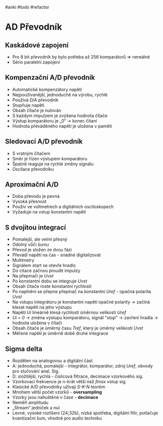 #anki #todo #refactor 
# AD Převodník

## Kaskádové zapojení
- Pro 8 bit převodník by bylo potřeba až 256 komparátorů => nereálné
- Sério paralelní zapojeni

## Kompenzační A/D převodník
- Automatické kompenzátory napětí
- Nejpoužívanější, jednoduché na výrobu, rychlé
- Používá D/A převodník
- Stupňuje napětí
- Obsah čítače je nulován
- S każdym impulzem je zvýšena hodnota čítače
- Výstup komparátoru je „0“ -> konec čítaní
- Hodnota převáděného napětí je uložena v paměti

## Sledovací A/D převodník
- S vratným čítačem
- Směr je řízen výstupem komparátoru
- Špatně reaguje na rychlé změny signálu
- Oscilace převodníku

## Aproximační A/D
- Doba převodu je pevná
- Vysoká přesnost
- Použiv ve voltmetrech a digitálních osciloskopech
- Vyžaduje na vstup konstantní napětí

## S dvojitou integrací
- Pomalejší, ale velmi přesný
- Odolný vůči šumu
- Převod je složen ze dvou fázi
- Převádí napětí na čas - snadné digitalizovat
- Multimetry
- Signálem start se otevře hradlo
- Do citace začnou proudit impulzy
- Na přepínači je *Uvst*
- Po konstantní dobu se integruje *Uvst*
- Obsah čítače roste konstantní rychlostí
- Po naplnění se přepne přepínač na konstantní *Uref* - opačná polarita *Uvst*
- Na vstupu integrátoru je konstantní napětí opačné polarity -> začíná klesat napětí na jeho výstupu
- Napětí *Ui* lineárně klesá rychlosti úměrnou velikosti *Uref*
- *Ui = 0* -> změna výstupu komparátoru, signál "*stop*" -> zavření hradla -> hodnota uložena v čítači
- Obsah čítače je úměrný času *Tref*, který je úměrný velikosti *Uvst*
- Měřené napětí je úměrně době druhé integrace

## Sigma delta
- Rozdělen na analogovou a digitální část
- A: jednoduchá, pomalejší - integrátor, komparátor, zdroj *Uref*, obvody pro slučování anal. Sig.
- D: složitější, rychlá - číslicová filtrace, decimace vzorkového sig.
- Vzorkovací frekvence je n-krát větší než *fmax* vstup sig.
- Klasické A/D převodníky užívají *S-K-N* teorém
- Mnohem větší počet vzorků - **oversampling**
- Vzorky jsou nahuštěné v čase - **decimace**
- Neměří amplitudu
- „Stream“ jedniček a nul
- Levné, vysoké rozlišení (24;32b), nízká spotřeba, digitální filtr, potlačuje kvantizační šum, vhodné pro audio techniku
